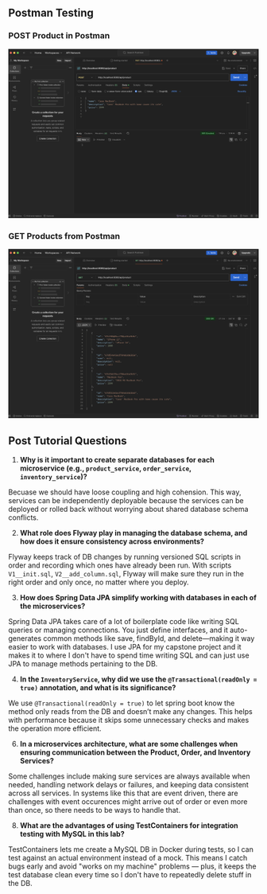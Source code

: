 ## Postman Testing

### POST Product in Postman

![POST Product](https://github.com/cassorr/springboot-lab4/blob/master/images/POSTproduct.png)

### GET Products from Postman

![GET Product](https://github.com/cassorr/springboot-lab4/blob/master/images/GETproduct.png)

## Post Tutorial Questions

1. **Why is it important to create separate databases for each microservice (e.g., `product_service`, `order_service`, `inventory_service`)?**

  Becuase we should have loose coupling and high cohension. This way, services can be independently deployable because the services can be deployed or rolled back without worrying about shared database schema conflicts.

2. **What role does Flyway play in managing the database schema, and how does it ensure consistency across environments?**

  Flyway keeps track of DB changes by running versioned SQL scripts in order and recording which ones have already been run. With scripts `V1__init.sql`, `V2__add_column.sql`, Flyway will make sure they run in the right order and only once, no matter where you deploy.
  
3. **How does Spring Data JPA simplify working with databases in each of the microservices?**

  Spring Data JPA takes care of a lot of boilerplate code like writing SQL queries or managing connections. You just define interfaces, and it auto-generates common methods like save, findById, and delete—making it way easier to work with databases. I use JPA for my capstone project and it makes it to where I don't have to spend time writing SQL and can just use JPA to manage methods pertaining to the DB.

4. **In the `InventoryService`, why did we use the `@Transactional(readOnly = true)` annotation, and what is its significance?**

  We use `@Transactional(readOnly = true)` to let spring boot know the method only reads from the DB and doesn’t make any changes. This helps with performance because it skips some unnecessary checks and makes the operation more efficient.

6. **In a microservices architecture, what are some challenges when ensuring communication between the Product, Order, and Inventory Services?**

  Some challenges include making sure services are always available when needed, handling network delays or failures, and keeping data consistent across all services. In systems like this that are event driven, there are challenges with event occurences might arrive out of order or even more than once, so there needs to be ways to handle that.

8. **What are the advantages of using TestContainers for integration testing with MySQL in this lab?**

  TestContainers lets me create a MySQL DB in Docker during tests, so I can test against an actual environment instead of a mock. This means I catch bugs early and avoid "works on my machine" problems — plus, it keeps the test database clean every time so I don't have to repeatedly delete stuff in the DB. 
